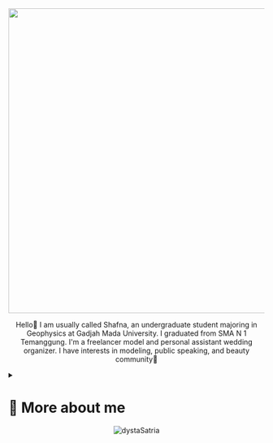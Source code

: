 <div align="center" width="500">
<img src="https://im4.ezgif.com/tmp/ezgif-4-46984fc5c2.gif" width="600">
</div>
<p align="center">
Hello🐝 I am usually called Shafna, an undergraduate student majoring in Geophysics at Gadjah Mada University. I graduated from SMA N 1 Temanggung. I'm a freelancer model and personal assistant wedding organizer. I have interests in modeling, public speaking, and beauty community💅
</p>

<details> 
  <summary> <h1 font size="2"> 🦋 More about me</summary>  
  - 💼 I'm a hardworker <br>
  - 🏅 All my experience are available at (www.linkedin.com/in/shafna-puspita-prastya) <br>
  - 💌 You may contact me through (shafnapuspitaprastya@mail.ugm.ac.id) <br>
</details>

<div align=center> <img src="https://komarev.com/ghpvc/?username=shafnapp&style=flat-square&color=000000" alt="dystaSatria" ></div>
